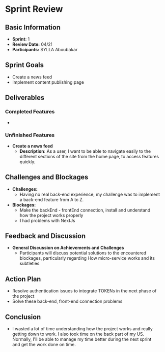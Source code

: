 # Sprint Review

## Basic Information

- **Sprint:** 1
- **Review Date:** 04/21
- **Participants:** SYLLA Aboubakar

## Sprint Goals

- Create a news feed
- Implement content publishing page

## Deliverables

### Completed Features

-

### Unfinished Features

- **Create a news feed**
  - **Description:** As a user, I want to be able to navigate easily to the different sections of the site from the home page, to access features quickly.

## Challenges and Blockages

- **Challenges:**
  - Having no real back-end experience, my challenge was to implement a back-end feature from A to Z.
- **Blockages:**
  - Make the backEnd - frontEnd connection, install and understand how the project works properly
  - I had problems with NextJs

## Feedback and Discussion

- **General Discussion on Achievements and Challenges**
  - Participants will discuss potential solutions to the encountered blockages, particularly regarding How micro-service works and its subtleties

## Action Plan

- Resolve authentication issues to integrate TOKENs in the next phase of the project
- Solve these back-end, front-end connection problems

## Conclusion

- I wasted a lot of time understanding how the project works and really getting down to work. I also took time on the back part of my US.
  Normally, I'll be able to manage my time better during the next sprint and get the work done on time.
